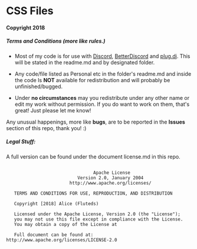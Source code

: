 # **CSS Files**

#### Copyright 2018

##### Terms and Conditions (more like rules.)

- Most of my code is for use with [Discord](https://discordapp.com), [BetterDiscord](https://github.com/Jiiks/BetterDiscordApp) and [plug.dj](https://plug.dj). This will be stated in the readme.md and by designated folder. 

- Any code/file listed as Personal etc in the folder's readme.md and inside the code Is **NOT** available for redistribution and will probably be unfinished/bugged. 

- Under **no circumstances** may you redistribute under any other name or edit my work without permission. If you do want to work on them, that's great! Just please let me know! 

Any unusual happenings, more like **bugs**, are to be reported in the **Issues** section of this repo, thank you! :) 


##### Legal Stuff:

A full version can be found under the document license.md in this repo.

```

                                 Apache License
                           Version 2.0, January 2004
                        http://www.apache.org/licenses/

   TERMS AND CONDITIONS FOR USE, REPRODUCTION, AND DISTRIBUTION

   Copyright [2018] Alice (Fluteds)

   Licensed under the Apache License, Version 2.0 (the "License");
   you may not use this file except in compliance with the License.
   You may obtain a copy of the License at

   Full document can be found at: http://www.apache.org/licenses/LICENSE-2.0

```


 

